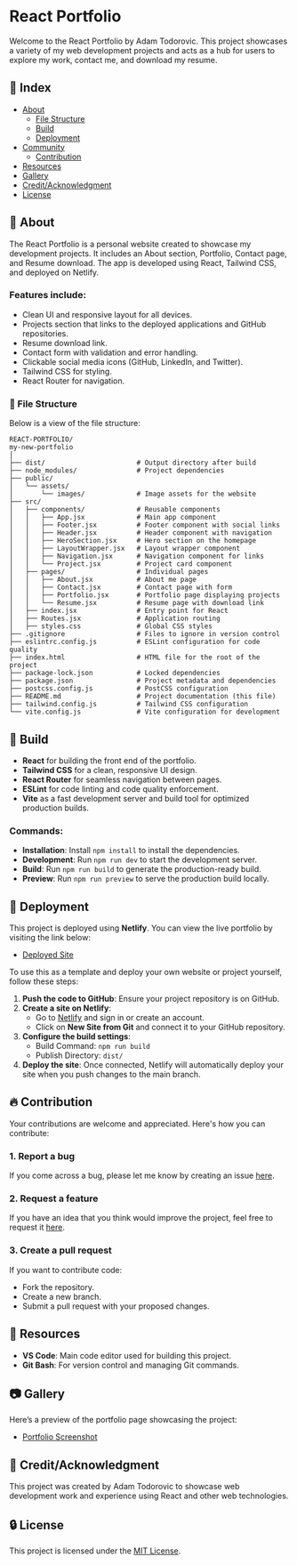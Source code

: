 # React Portfolio

Welcome to the React Portfolio by Adam Todorovic. This project showcases a variety of my web development projects and acts as a hub for users to explore my work, contact me, and download my resume.

## :ledger: Index

- [About](#beginner-about)
  - [File Structure](#file_folder-file-structure)
  - [Build](#hammer-build)
  - [Deployment](#rocket-deployment)
- [Community](#cherry_blossom-community)
  - [Contribution](#fire-contribution)
- [Resources](#page_facing_up-resources)
- [Gallery](#camera-gallery)
- [Credit/Acknowledgment](#star2-creditacknowledgment)
- [License](#lock-license)

## :beginner: About

The React Portfolio is a personal website created to showcase my development projects. It includes an About section, Portfolio, Contact page, and Resume download. The app is developed using React, Tailwind CSS, and deployed on Netlify.

### Features include:

- Clean UI and responsive layout for all devices.
- Projects section that links to the deployed applications and GitHub repositories.
- Resume download link.
- Contact form with validation and error handling.
- Clickable social media icons (GitHub, LinkedIn, and Twitter).
- Tailwind CSS for styling.
- React Router for navigation.

### :file_folder: File Structure

Below is a view of the file structure:

```plaintext
REACT-PORTFOLIO/
my-new-portfolio
│
├── dist/                       # Output directory after build
├── node_modules/               # Project dependencies
├── public/
│   └── assets/
│       └── images/             # Image assets for the website
├── src/
│   ├── components/             # Reusable components
│   │   ├── App.jsx             # Main app component
│   │   ├── Footer.jsx          # Footer component with social links
│   │   ├── Header.jsx          # Header component with navigation
│   │   ├── HeroSection.jsx     # Hero section on the homepage
│   │   ├── LayoutWrapper.jsx   # Layout wrapper component
│   │   ├── Navigation.jsx      # Navigation component for links
│   │   └── Project.jsx         # Project card component
│   ├── pages/                  # Individual pages
│   │   ├── About.jsx           # About me page
│   │   ├── Contact.jsx         # Contact page with form
│   │   ├── Portfolio.jsx       # Portfolio page displaying projects
│   │   └── Resume.jsx          # Resume page with download link
│   ├── index.jsx               # Entry point for React
│   ├── Routes.jsx              # Application routing
│   ├── styles.css              # Global CSS styles
├── .gitignore                  # Files to ignore in version control
├── eslintrc.config.js          # ESLint configuration for code quality
├── index.html                  # HTML file for the root of the project
├── package-lock.json           # Locked dependencies
├── package.json                # Project metadata and dependencies
├── postcss.config.js           # PostCSS configuration
├── README.md                   # Project documentation (this file)
├── tailwind.config.js          # Tailwind CSS configuration
└── vite.config.js              # Vite configuration for development

```
## :hammer: Build

- **React** for building the front end of the portfolio.
- **Tailwind CSS** for a clean, responsive UI design.
- **React Router** for seamless navigation between pages.
- **ESLint** for code linting and code quality enforcement.
- **Vite** as a fast development server and build tool for optimized production builds.

### Commands:
- **Installation**: Install `npm install` to install the dependencies.
- **Development**: Run `npm run dev` to start the development server.
- **Build**: Run `npm run build` to generate the production-ready build.
- **Preview**: Run `npm run preview` to serve the production build locally.

## :rocket: Deployment

This project is deployed using **Netlify**. You can view the live portfolio by visiting the link below:

- [Deployed Site](https://ubiquitous-dango-446db2.netlify.app)

To use this as a template and deploy your own website or project yourself, follow these steps:

1. **Push the code to GitHub**: Ensure your project repository is on GitHub.
2. **Create a site on Netlify**:
   - Go to [Netlify](https://netlify.com) and sign in or create an account.
   - Click on **New Site from Git** and connect it to your GitHub repository.
3. **Configure the build settings**:
   - Build Command: `npm run build`
   - Publish Directory: `dist/`
4. **Deploy the site**: Once connected, Netlify will automatically deploy your site when you push changes to the main branch.

## :fire: Contribution

Your contributions are welcome and appreciated. Here's how you can contribute:

### 1. **Report a bug**
If you come across a bug, please let me know by creating an issue [here](https://github.com/ProjectAdam95/React-Portfolio/issues).

### 2. **Request a feature**
If you have an idea that you think would improve the project, feel free to request it [here](https://github.com/ProjectAdam95/React-Portfolio/issues). 

### 3. **Create a pull request**
If you want to contribute code:
- Fork the repository.
- Create a new branch.
- Submit a pull request with your proposed changes.

## :page_facing_up: Resources

- **VS Code**: Main code editor used for building this project.
- **Git Bash**: For version control and managing Git commands.

## :camera: Gallery

Here’s a preview of the portfolio page showcasing the project:

- [Portfolio Screenshot](https://imgur.com/a/mLPCCAy)

## :star2: Credit/Acknowledgment

This project was created by Adam Todorovic to showcase web development work and experience using React and other web technologies.

## :lock: License

This project is licensed under the [MIT License](https://opensource.org/licenses/MIT).
